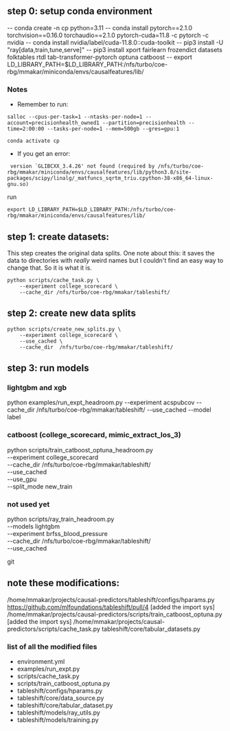 ## step 0: setup conda environment
-- conda create -n cp python=3.11
-- conda install pytorch==2.1.0 torchvision==0.16.0 torchaudio==2.1.0 pytorch-cuda=11.8 -c pytorch -c nvidia
-- conda install nvidia/label/cuda-11.8.0::cuda-toolkit
-- pip3 install -U "ray[data,train,tune,serve]"
-- pip3 install xport fairlearn frozendict datasets folktables rtdl tab-transformer-pytorch optuna catboost
-- export LD_LIBRARY_PATH=$LD_LIBRARY_PATH:/nfs/turbo/coe-rbg/mmakar/miniconda/envs/causalfeatures/lib/



### Notes
- Remember to run: 
```
salloc --cpus-per-task=1 --ntasks-per-node=1 --account=precisionhealth_owned1 --partition=precisionhealth --time=2:00:00 --tasks-per-node=1 --mem=500gb --gres=gpu:1

conda activate cp
```
- If you get an error: 
```
 version `GLIBCXX_3.4.26' not found (required by /nfs/turbo/coe-rbg/mmakar/miniconda/envs/causalfeatures/lib/python3.8/site-packages/scipy/linalg/_matfuncs_sqrtm_triu.cpython-38-x86_64-linux-gnu.so)
```
run
```
export LD_LIBRARY_PATH=$LD_LIBRARY_PATH:/nfs/turbo/coe-rbg/mmakar/miniconda/envs/causalfeatures/lib/
```

## step 1: create datasets: 
This step creates the original data splits. One note about this: it saves the data to directories with *really* weird names but I couldn't find an easy way to change that. So it is what it is. 
```
python scripts/cache_task.py \
    --experiment college_scorecard \
    --cache_dir /nfs/turbo/coe-rbg/mmakar/tableshift/
```
## step 2: create new data splits 
```
python scripts/create_new_splits.py \
    --experiment college_scorecard \
    --use_cached \
    --cache_dir  /nfs/turbo/coe-rbg/mmakar/tableshift/ 
```


## step 3: run models 
### lightgbm and xgb
python examples/run_expt_headroom.py --experiment acspubcov --cache_dir  /nfs/turbo/coe-rbg/mmakar/tableshift/ --use_cached --model label

### catboost (college_scorecard, mimic_extract_los_3)
python scripts/train_catboost_optuna_headroom.py \
    --experiment college_scorecard \
    --cache_dir  /nfs/turbo/coe-rbg/mmakar/tableshift/ \
    --use_cached \
    --use_gpu \
    --split_mode new_train 

### not used yet 
python scripts/ray_train_headroom.py \
    --models lightgbm \
    --experiment brfss_blood_pressure \
    --cache_dir  /nfs/turbo/coe-rbg/mmakar/tableshift/ \
    --use_cached



git 
## note these modifications: 
/home/mmakar/projects/causal-predictors/tableshift/configs/hparams.py
https://github.com/mlfoundations/tableshift/pull/4
[added the import sys] /home/mmakar/projects/causal-predictors/scripts/train_catboost_optuna.py
[added the import sys] /home/mmakar/projects/causal-predictors/scripts/cache_task.py
tableshift/core/tabular_datasets.py

### list of all the modified files 
- environment.yml
- examples/run_expt.py
- scripts/cache_task.py
- scripts/train_catboost_optuna.py
- tableshift/configs/hparams.py
- tableshift/core/data_source.py
- tableshift/core/tabular_dataset.py
- tableshift/models/ray_utils.py
- tableshift/models/training.py

